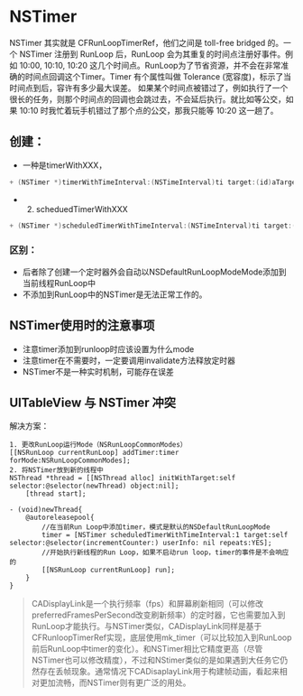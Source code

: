 # NSTimer

NSTimer 其实就是 CFRunLoopTimerRef，他们之间是 toll-free bridged 的。一个 NSTimer 注册到 RunLoop 后，RunLoop 会为其重复的时间点注册好事件。例如 10:00, 10:10, 10:20 这几个时间点。RunLoop为了节省资源，并不会在非常准确的时间点回调这个Timer。Timer 有个属性叫做 Tolerance (宽容度)，标示了当时间点到后，容许有多少最大误差。
如果某个时间点被错过了，例如执行了一个很长的任务，则那个时间点的回调也会跳过去，不会延后执行。就比如等公交，如果 10:10 时我忙着玩手机错过了那个点的公交，那我只能等 10:20 这一趟了。

## 创建：
- 一种是timerWithXXX，

```objectivec
+ (NSTimer *)timerWithTimeInterval:(NSTimeInterval)ti target:(id)aTarget selector:(SEL)aSelector userInfo:(nullable id)userInfo repeats:(BOOL)yesOrNo
```
- 2. scheduedTimerWithXXX

```objectivec
+ (NSTimer *)scheduledTimerWithTimeInterval:(NSTimeInterval)ti target:(id)aTarget selector:(SEL)aSelector userInfo:(nullable id)userInfo repeats:(BOOL)yesOrNo
```
### 区别：
- 后者除了创建一个定时器外会自动以NSDefaultRunLoopModeMode添加到当前线程RunLoop中
- 不添加到RunLoop中的NSTimer是无法正常工作的。

## NSTimer使用时的注意事项

- 注意timer添加到runloop时应该设置为什么mode
- 注意timer在不需要时，一定要调用invalidate方法释放定时器
- NSTimer不是一种实时机制，可能存在误差

## UITableView 与 NSTimer 冲突
解决方案：
```
1. 更改RunLoop运行Mode（NSRunLoopCommonModes）
[[NSRunLoop currentRunLoop] addTimer:timer forMode:NSRunLoopCommonModes];
2. 将NSTimer放到新的线程中
NSThread *thread = [[NSThread alloc] initWithTarget:self selector:@selector(newThread) object:nil];
    [thread start];

- (void)newThread{
    @autoreleasepool{
        //在当前Run Loop中添加timer，模式是默认的NSDefaultRunLoopMode
        timer = [NSTimer scheduledTimerWithTimeInterval:1 target:self selector:@selector(incrementCounter:) userInfo: nil repeats:YES];
        //开始执行新线程的Run Loop，如果不启动run loop，timer的事件是不会响应的
        [[NSRunLoop currentRunLoop] run];
    }  
}
```


>CADisplayLink是一个执行频率（fps）和屏幕刷新相同（可以修改preferredFramesPerSecond改变刷新频率）的定时器，它也需要加入到RunLoop才能执行。与NSTimer类似，CADisplayLink同样是基于CFRunloopTimerRef实现，底层使用mk_timer（可以比较加入到RunLoop前后RunLoop中timer的变化）。和NSTimer相比它精度更高（尽管NSTimer也可以修改精度），不过和NStimer类似的是如果遇到大任务它仍然存在丢帧现象。通常情况下CADisaplayLink用于构建帧动画，看起来相对更加流畅，而NSTimer则有更广泛的用处。




